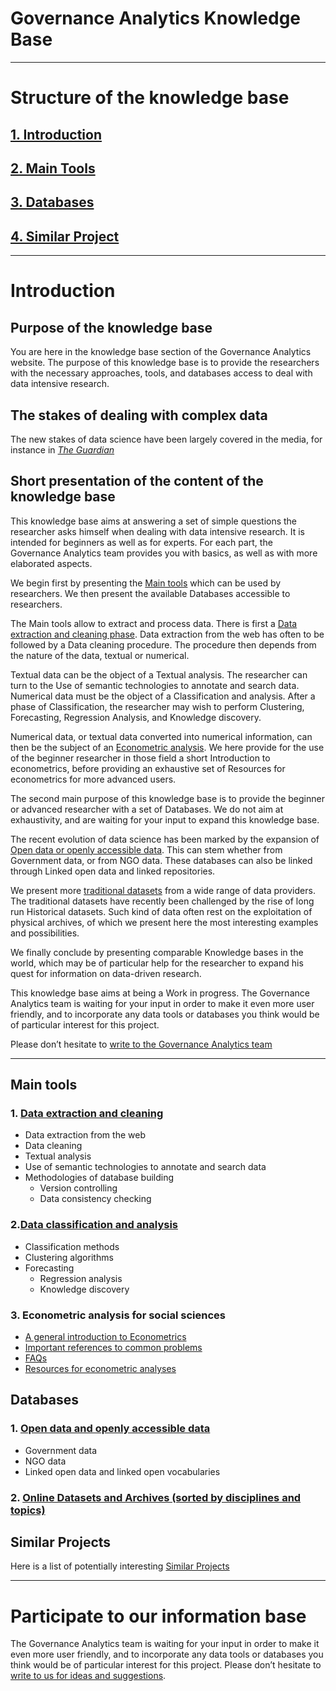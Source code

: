 # Governance Analytics Knowledge Base

************************************************

# Structure of the knowledge base
## [1. Introduction](#Introduction)

## [2. Main Tools](#Maintools)

## [3. Databases](#Databases)

## [4. Similar Project](#Similar-Projects)

*******************************************************************

# <a name="Introduction"></a>Introduction

## Purpose of the knowledge base

You are here in the knowledge base section of the Governance Analytics website. The purpose of this knowledge base is to provide the researchers with the necessary approaches, tools, and databases access to deal with data intensive research.

## The stakes of dealing with complex data

The new stakes of data science have been largely covered in the media, for instance in [*The Guardian*](https://t.co/redirect?url=https%3A%2F%2Ft.co%2FyaFLyVMNiw%3Fcn%3DZmF2b3JpdGU%253D&t=1&cn=ZmF2b3JpdGU%3D&sig=00bd3675233992697b18416eb086e4a289175c34&iid=e9ab64b5e67a4772bdd1af48c187e523&uid=341919589&nid=5+262) 

## Short presentation of the content of the knowledge base

This knowledge base aims at answering a set of simple questions the researcher asks himself when dealing with data intensive research. It is intended for beginners as well as for experts. For each part, the Governance Analytics team provides you with basics, as well as with more elaborated aspects. 

We begin first by presenting the [Main tools](#Maintools) which can be used by researchers. We then present the available Databases accessible to researchers. 

The Main tools allow to extract and process data. There is first a [Data extraction and cleaning phase](#first). Data extraction from the web has often to be followed by a Data cleaning procedure. The procedure then depends from the nature of the data, textual or numerical. 

Textual data can be the object of a Textual analysis. The researcher can turn to the Use of semantic technologies to annotate and search data. Numerical data must be the object of a Classification and analysis. After a phase of Classification, the researcher may wish to perform Clustering, Forecasting, Regression Analysis, and Knowledge discovery.

Numerical data, or textual data converted into numerical information, can then be the subject of an [Econometric analysis](#third). We here provide for the use of the beginner researcher in those field a short Introduction to econometrics, before providing an exhaustive set of Resources for econometrics for more advanced users.

The second main purpose of this knowledge base is to provide the beginner or advanced researcher with a set of Databases. We do not aim at exhaustivity, and are waiting for your input to expand this knowledge base.

The recent evolution of data science has been marked by the expansion of [Open data or openly accessible data](#Databases). This can stem whether from Government data, or from NGO data. These databases can also be linked through Linked open data and linked repositories.

We present more [traditional datasets](#Databases) from a wide range of data providers. The traditional datasets have recently been challenged by the rise of long run Historical datasets. Such kind of data often rest on the exploitation of physical archives, of which we present here the most interesting examples and possibilities.

We finally conclude by presenting comparable Knowledge bases in the world, which may be of particular help for the researcher to expand his quest for information on data-driven research.

This knowledge base aims at being a Work in progress. The Governance Analytics team is waiting for your input in order to make it even more user friendly, and to incorporate any data tools or databases you think would be of particular interest for this project.

Please don’t hesitate to [write to the Governance Analytics team](mailto:contact@governanceanalytics.org)


************************************************************************

##  <a name="Maintools"></a>Main tools 
    
### <a name="first"> 1. [Data extraction and cleaning](DataExtractionCleaning.md)</a> 
 * Data extraction from the web
 * Data cleaning
 * Textual analysis
 * Use of semantic technologies to annotate and search data
 * Methodologies of database building
    * Version controlling
    * Data consistency checking

### <a name="second"> 2.[Data classification and analysis](dataclasssificationanalysis.md)  </a> 
* Classification methods
* Clustering algorithms
* Forecasting
    * Regression analysis
    * Knowledge discovery
    
### <a name="third"> 3. Econometric analysis for social sciences</a>
* [A general introduction to Econometrics](introeconometrics.md)
* [Important references to common problems](importantreferences.md)
* [FAQs](faqeconometrics.md)
* [Resources for econometric analyses](resourceseconometrics.md)


##  <a name="Databases"></a>Databases 


### 1. [Open data and openly accessible data](OpenDataOpenAccessData.md)
* Government data
* NGO data
* Linked open data and linked open vocabularies 

### 2. [Online Datasets and Archives (sorted by disciplines and topics) ](Databases.md)


## <a name="Similar-Projects"> </a>Similar Projects 

Here is a list of potentially interesting [Similar Projects](SimilarInitiatives.md)  



**************************************************************************************

# Participate to our information base

The Governance Analytics team is waiting for your input in order to make it even more user friendly, and to incorporate any data tools or databases you think would be of particular interest for this project. Please don’t hesitate to [write to us for ideas and suggestions](mailto:contact@governanceanalytics.org).